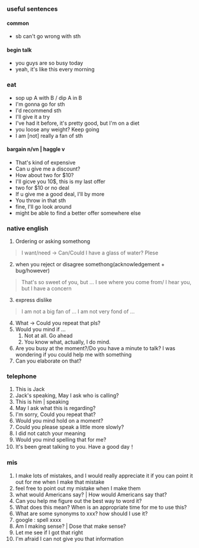 ### useful sentences

#### common
- sb can't go wrong with sth

#### begin talk
- you guys are so busy today
- yeah, it's like this every morning

### eat
- sop up A with B / dip A in B
- I'm gonna go for sth
- I'd recommend sth
- I'll give it a try
- I've had it before, it's pretty good, but I'm on a diet
- you loose any weight? Keep going
- I am [not] really a fan of sth

#### bargain n/vn | haggle v
- That's kind of expensive
- Can u give me a discount?
- How about two for $10?
- I'll gicve you 10$, this is my last offer
- two for $10 or no deal
- If u give me a good deal, I'll by more
- You throw in that sth
- fine, I'll go look around
- might be able to find a better offer somewhere else

### native english
1. Ordering or asking somethong
> I want/need -> Can/Could I have  a glass of water? Plese
2. when you reject or disagree somethong(acknowledgement + bug/however)
> That's so sweet of you, but ...
> I see where you come from/ I hear you, but I have a concern
3. express dislike
> I am not a big fan of ...
> I am not very fond of ...
4. What -> Could you repeat that pls?
5. Would you mind if ...
   1. Not at all. Go ahead
   2. You know what, actually, I do mind.
6. Are you busy at the moment?/Do you have a minute to talk? I was wondering if you could help me with something
7. Can you elaborate on that?

### telephone
1. This is Jack
2. Jack's speaking, May I ask who is calling?
3. This is him | speaking
4. May I ask what this is regarding?
5. I'm sorry, Could you repeat that?
6. Would you mind hold on a moment?
7. Could you please speak a little more slowly?
8. I did not catch your meaning
9. Would you mind spelling that for me?
10. It's been great talking to you. Have a good day！


### mis
1. I make lots of mistakes, and I would really appreciate it if you can point it out for me when I make that mistake
2. feel free to point out my mistake when I make them
3. what would Americans say? | How would Americans say that?
4. Can you help me figure out the best way to word it?
5. What does this mean? When is an appropriate time for me to use this?
6. What are some synonyms to xxx? how should I use it?
7. google :  spell xxxx
8. Am I making sense? | Dose that make sense?
9.  Let me see if I got that right
10. I'm afraid I can not give you that information
